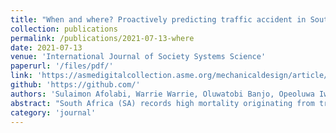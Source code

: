 ```yaml
---
title: "When and where? Proactively predicting traffic accident in South Africa: our machine learning competition winning approach"
collection: publications
permalink: /publications/2021-07-13-where
date: 2021-07-13
venue: 'International Journal of Society Systems Science'
paperurl: '/files/pdf/'
link: 'https://asmedigitalcollection.asme.org/mechanicaldesign/article/143/3/031703/1087578'
github: 'https://github.com/'
authors: 'Sulaimon Afolabi, Warrie Warrie, Oluwatobi Banjo, Opeoluwa Iwashokun, <b>Olawale Abimbola</b>, Naledi Ngqambela, Fata Soliu, Olawumi Olasunkanmi, Folorunso Sakinat, and Sibusiso Matshika'
abstract: "South Africa (SA) records high mortality originating from traffic accident annually making the country to be ranked highly among nations with the highest traffic mortality globally. There is seemingly no study that has attempted to forecast when and where next accident will occur in SA. This study aims to use machine learning method to predict traffic accident in SA for every hour ranging between 1 January and 31 March 2019 at a segment ID. We obtained details of accidents that occurred in Cape Town, SA between 2016 and 2019 SANRAL, Uber Movement and Cape Town FMS via Zindi competition platform. This research adopted Catboost and LightGBM models to predict the traffic incident occurrence. Our model shows a F1 score of 0.11. The results of this research will aid prediction of accident occurrence at a particular road segment hourly."
category: 'journal'
---
```

